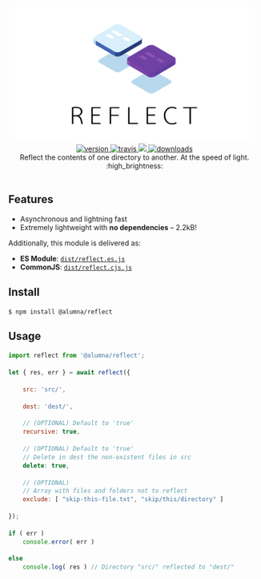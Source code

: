 <div align="center">
	<img src="https://github.com/alumna/reflect/raw/master/reflect.svg?sanitize=true" alt="reflect" width="480" height="270" />
</div>

<div align="center">
	<a href="https://npmjs.org/package/@alumna/reflect">
		<img src="https://badgen.now.sh/npm/v/@alumna/reflect" alt="version" />
	</a>
	<a href="https://travis-ci.org/alumna/reflect">
		<img src="https://travis-ci.org/alumna/reflect.svg?branch=master" alt="travis" />
	</a>
	<a href="https://codecov.io/gh/alumna/reflect">
		<img src="https://codecov.io/gh/alumna/reflect/branch/master/graph/badge.svg" />
	</a>
	<a href="https://npmjs.org/package/@alumna/reflect">
		<img src="https://badgen.now.sh/npm/dm/@alumna/reflect" alt="downloads" />
	</a>
</div>

<div align="center">Reflect the contents of one directory to another. At the speed of light. :high_brightness:</div>

<br/>

## Features

* Asynchronous and lightning fast
* Extremely lightweight with **no dependencies** – 2.2kB!

Additionally, this module is delivered as:

* **ES Module**: [`dist/reflect.es.js`](https://unpkg.com/@alumna/reflect/dist/reflect.es.js)
* **CommonJS**: [`dist/reflect.cjs.js`](https://unpkg.com/@alumna/reflect/dist/reflect.cjs.js)


## Install

```
$ npm install @alumna/reflect
```


## Usage

```js
import reflect from '@alumna/reflect';

let { res, err } = await reflect({

	src: 'src/',
	
	dest: 'dest/',
	
	// (OPTIONAL) Default to 'true'
	recursive: true,
	
	// (OPTIONAL) Default to 'true'
	// Delete in dest the non-existent files in src
	delete: true,
	
	// (OPTIONAL)
	// Array with files and folders not to reflect
	exclude: [ "skip-this-file.txt", "skip/this/directory" ]
	
});

if ( err )
	console.error( err )

else
	console.log( res ) // Directory "src/" reflected to "dest/"
```